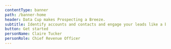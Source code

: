 ```yaml
---
contentType: banner
path: /banner-home
header: Data Cup makes Prospecting a Breeze.
subtitle: Identify accounts and contacts and engage your leads like a boss.
button: Get started
personName: Claire Tucker
personRole: Chief Revenue Officer
---
```


